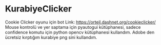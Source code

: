 # KurabiyeClicker
Cookie Clicker oyunu için bot
Link: https://orteil.dashnet.org/cookieclicker/
Mouse kontrolü ve yer saptama için pyautogui kütüphanesi, sadece confidence komutu için python opencv kütüphanesi kullandım.
Adobe den ücretsiz kırptığım kurabiye png sini kullandım.
